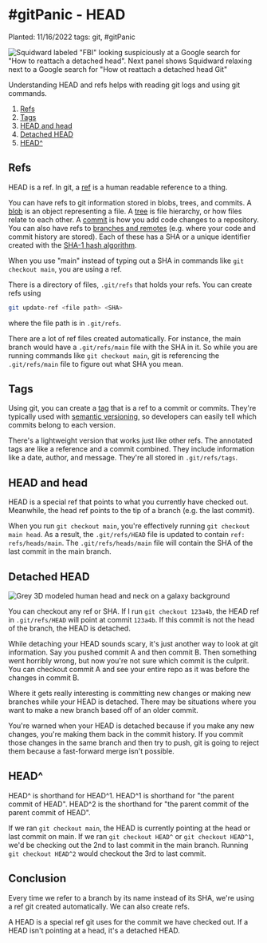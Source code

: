 # #gitPanic - HEAD

Planted: 11/16/2022
tags: git, #gitPanic

![Squidward labeled "FBI" looking suspiciously at a Google search for "How to reattach a detached head". Next panel shows Squidward relaxing next to a Google search for "How ot reattach a detached head Git"](https://images.abbeyperini.com/gitPanic/detached.png)

Understanding HEAD and refs helps with reading git logs and using git commands.

1. [Refs](#refs)
2. [Tags](#tags)
3. [HEAD and head](#head-and-head)
4. [Detached HEAD](#detached-head)
5. [HEAD^](#head)

## Refs

HEAD is a ref. In git, a [ref](https://git-scm.com/book/en/v2/Git-Internals-Git-References) is a human readable reference to a thing.

You can have refs to git information stored in blobs, trees, and commits. A [blob](https://docs.github.com/en/rest/git/blobs) is an object representing a file. A [tree](https://docs.github.com/en/rest/git/trees) is file hierarchy, or how files relate to each other. A [commit](https://dev.to/abbeyperini/gitpanic-git-101-10db#commits) is how you add code changes to a repository. You can also have refs to [branches and remotes](https://dev.to/abbeyperini/gitpanic-git-101-10db#repositories-and-branches) (e.g. where your code and commit history are stored). Each of these has a SHA or a unique identifier created with the [SHA-1 hash algorithm](https://en.wikipedia.org/wiki/SHA-1).

When you use "main" instead of typing out a SHA in commands like `git checkout main`, you are using a ref.

There is a directory of files, `.git/refs` that holds your refs. You can create refs using

```bash
git update-ref <file path> <SHA>
```

where the file path is in `.git/refs`.

There are a lot of ref files created automatically. For instance, the main branch would have a `.git/refs/main` file with the SHA in it. So while you are running commands like `git checkout main`, git is referencing the `.git/refs/main` file to figure out what SHA you mean.

## Tags

Using git, you can create a [tag](https://www.atlassian.com/git/tutorials/inspecting-a-repository/git-tag) that is a ref to a commit or commits. They're typically used with [semantic versioning](https://semver.org/), so developers can easily tell which commits belong to each version.

There's a lightweight version that works just like other refs. The annotated tags are like a reference and a commit combined. They include information like a date, author, and message. They're all stored in `.git/refs/tags`.

## HEAD and head

HEAD is a special ref that points to what you currently have checked out. Meanwhile, the head ref points to the tip of a branch (e.g. the last commit).

When you run `git checkout main`, you're effectively running `git checkout main head`. As a result, the `.git/refs/HEAD` file is updated to contain `ref: refs/heads/main`. The `.git/refs/heads/main` file will contain the SHA of the last commit in the main branch.

## Detached HEAD

![Grey 3D modeled human head and neck on a galaxy background](https://images.abbeyperini.com/gitPanic/Meme_Man.jpeg)

You can checkout any ref or SHA. If I run `git checkout 123a4b`, the HEAD ref in `.git/refs/HEAD` will point at commit `123a4b`. If this commit is not the head of the branch, the HEAD is detached.

While detaching your HEAD sounds scary, it's just another way to look at git information. Say you pushed commit A and then commit B. Then something went horribly wrong, but now you're not sure which commit is the culprit. You can checkout commit A and see your entire repo as it was before the changes in commit B.

Where it gets really interesting is committing new changes or making new branches while your HEAD is detached. There may be situations where you want to make a new branch based off of an older commit.

You're warned when your HEAD is detached because if you make any new changes, you're making them back in the commit history. If you commit those changes in the same branch and then try to push, git is going to reject them because a fast-forward merge isn't possible.

## HEAD^

HEAD^ is shorthand for HEAD^1. HEAD^1 is shorthand for "the parent commit of HEAD". HEAD^2 is the shorthand for "the parent commit of the parent commit of HEAD".

If we ran `git checkout main`, the HEAD is currently pointing at the head or last commit on main. If we ran `git checkout HEAD^` or `git checkout HEAD^1`, we'd be checking out the 2nd to last commit in the main branch. Running `git checkout HEAD^2` would checkout the 3rd to last commit.

## Conclusion

Every time we refer to a branch by its name instead of its SHA, we're using a ref git created automatically. We can also create refs.

A HEAD is a special ref git uses for the commit we have checked out. If a HEAD isn't pointing at a head, it's a detached HEAD.
